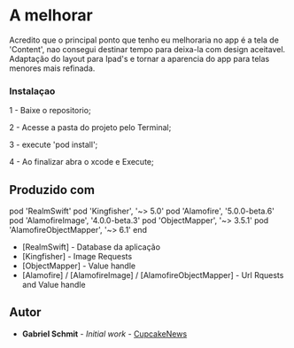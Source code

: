 # A melhorar

Acredito que o principal ponto que tenho eu melhoraria no app é a tela de 'Content', nao consegui destinar tempo para deixa-la com design aceitavel.
Adaptação do layout para Ipad's e tornar a aparencia do app para telas menores mais refinada.

### Instalaçao

1 - Baixe o repositorio;

2 - Acesse a pasta do projeto pelo Terminal;

3 - execute 'pod install';

4 - Ao finalizar abra o xcode e Execute;

## Produzido com

pod 'RealmSwift'
  pod 'Kingfisher', '~> 5.0'
  pod 'Alamofire', '5.0.0-beta.6'
  pod 'AlamofireImage', '4.0.0-beta.3'
  pod 'ObjectMapper', '~> 3.5.1'
  pod 'AlamofireObjectMapper', '~> 6.1'
end

* [RealmSwift] - Database da aplicação
* [Kingfisher] - Image Requests
* [ObjectMapper] - Value handle
* [Alamofire] / [AlamofireImage] / [AlamofireObjectMapper] - Url Rquests and Value handle

## Autor

* **Gabriel Schmit** - *Initial work* - [CupcakeNews](https://github.com/cheesecakelabs-cupcakers/gabriel-dallagnol-iOS)





